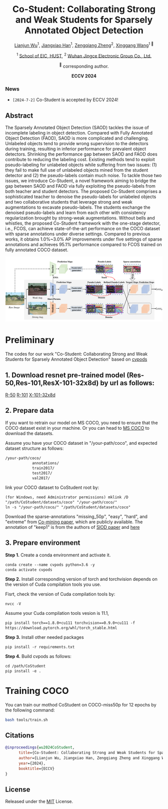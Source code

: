 <div align="center">
<h1>Co-Student: Collaborating Strong and Weak Students for Sparsely Annotated Object Detection </h1>

[Lianjun Wu](https://github.com/wulianjun-112)<sup>1</sup>, [Jiangxiao Han]()<sup>1</sup>, [Zengqiang Zheng]()<sup>2</sup>, [Xinggang Wang](https://xwcv.github.io/)<sup>1 :email:</sup>
 
<sup>1</sup>  [School of EIC, HUST](http://english.eic.hust.edu.cn/),
<sup>2</sup>  [Wuhan Jingce Electronic Group Co., Ltd.]()


<sup>:email:</sup> corresponding author.

**ECCV 2024**
</div>

### News
* `[2024-7-2]` Co-Student is accepted by ECCV 2024!


## Abstract
The Sparsely Annotated Object Detection (SAOD) tackles the issue of incomplete labeling in object detection. Compared with Fully Annotated Object Detection (FAOD), SAOD is more complicated and challenging. Unlabeled objects tend to provide wrong supervision to the detectors during training, resulting in inferior performance for prevalent object detectors.
Shrinking the performance gap between SAOD and FAOD does contribute to reducing the labeling cost.
Existing methods tend to exploit pseudo-labeling for unlabeled objects while suffering from two issues: (1) they fail to make full use of unlabeled objects mined from the student detector and (2) the pseudo-labels contain much noise.
To tackle those two issues, we introduce Co-Student, a novel framework aiming to bridge the gap between SAOD and FAOD via fully exploiting the pseudo-labels from both teacher and student detectors.
The proposed Co-Student comprises a sophisticated teacher to denoise the pseudo-labels for unlabeled objects and two collaborative students that leverage strong and weak augmentations to excavate pseudo-labels.
The students exchange the denoised pseudo-labels and learn from each other with consistency regularization brought by strong-weak augmentations.
Without bells and whistles, the proposed Co-Student framework with the one-stage detector, i.e., FCOS, can achieve state-of-the-art performance on the COCO dataset with sparse annotations under diverse settings.
Compared to previous works, it obtains 1.0%~3.0% AP improvements under five settings of sparse annotations and achieves 95.1% performance compared to FCOS trained on fully annotated COCO dataset. 

<div align="center">
<img src="assets/ECCV2024_overview-1.png" />
</div>


# Preliminary

The codes for our work "Co-Student: Collaborating Strong and Weak Students for Sparsely Annotated Object Detection" based on [cvpods](https://github.com/Megvii-BaseDetection/cvpods.git)

## 1. Download resnet pre-trained model (Res-50,Res-101,ResX-101-32x8d) by url as follows:
[R-50](https://dl.fbaipublicfiles.com/detectron/ImageNetPretrained/MSRA/R-50.pkl)
[R-101](https://dl.fbaipublicfiles.com/detectron/ImageNetPretrained/MSRA/R-101.pkl)
[X-101-32x8d](https://dl.fbaipublicfiles.com/detectron/ImageNetPretrained/20171220/X-101-32x8d.pkl)

## 2. Prepare data

If you want to retrain our model on MS COCO, you need to ensure that the COCO dataset exist in your machine. Or you can head to [MS COCO](https://cocodataset.org/#download) to download the datasets.

Assume you have your COCO dataset in "/your-path/coco", and expected dataset structure as follows:
```
/your-path/coco/
            annotations/
            train2017/
            test2017/
            val2017/
```

link your COCO dataset to CoStudent root by:
```shell
(for Windows, need Administrator permissions) mklink /D "/path/CoStudent/datasets/coco" "/your-path/coco/" 
ln -s "/your-path/coco/" "/path/CoStudent/datasets/coco"
```

Download the sparse-annotations "missing_50p", "easy", "hard", and "extreme" from [Co-mining paper](https://drive.google.com/drive/folders/1jGl7IUxwJ3xRS0CcovzB7KEWMGZB555X?usp=sharing), which are publicly available. 
The annotation of "keep1" is from the authors of [SIOD paper](https://arxiv.org/abs/2203.15353) and [here](https://drive.google.com/drive/folders/1mJayvvNkmvur7IOG17-hz3AHQ2yPWfUf)


## 3. Prepare environment

**Step 1.** Create a conda environment and activate it.

```shell
conda create --name cvpods python=3.6 -y
conda activate cvpods
```

**Step 2.** Install corresponding version of torch and torchvision depends on the version of Cuda compilation tools you use.

Fisrt, check the version of Cuda compilation tools by:
```shell
nvcc -V
```
Assume your Cuda compilation tools vesion is 11.1,
```shell
pip install torch==1.8.0+cu111 torchvision==0.9.0+cu111 -f https://download.pytorch.org/whl/torch_stable.html
```

<!-- **NOTE** (for Windows) [Build Tools for Visual Studio 2019 (version 16.9)](https://download.visualstudio.microsoft.com/download/pr/245e99d9-73d8-4db6-84eb-493b0c059e15/b2fd18b4c66d507d50aced118be08937da399cd6edb3dc4bdadf5edc139496d4/vs_BuildTools.exe) is needed. -->

**Step 3.** Install other needed packages
```shell
pip install -r requirements.txt
```

**Step 4.**  Build cvpods as follows:
```shell
cd /path/CoStudent
pip install -e .
```

# Training COCO
You can train our mothod CoStudent on COCO-miss50p for 12 epochs by the following command:
```bash
bash tools/train.sh
```

## Citations
```bibtex
@inproceedings{wu2024CoStudent,
      title={Co-Student: Collaborating Strong and Weak Students for Sparsely Annotated Object Detection}, 
      author={Lianjun Wu, Jiangxiao Han, Zengqiang Zheng and Xinggang Wang},
      year={2024},
      booktitle={ECCV}
}
```

## License

Released under the [MIT](LICENSE) License.






